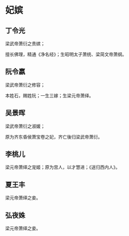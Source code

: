 # 妃嫔

## 丁令光

梁武帝萧衍之贵嫔；

擅长佛理，精通《净名经》；生昭明太子萧统、梁简文帝萧纲。

## 阮令嬴

梁武帝萧衍之修容；

本姓石，赐姓阮；一生三嫁；生梁元帝萧绎。

## 吴景晖

梁武帝萧衍之淑媛；

原为齐东昏侯萧宝卷之妃，齐亡後归梁武帝萧衍。

## 李桃儿

梁元帝萧绎之宠姬；原为宫人，以才慧进；《送归西内人》。

## 夏王丰

梁元帝萧绎之妾。

## 弘夜姝

梁元帝萧绎之妾。
